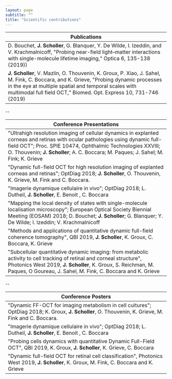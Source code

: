 ```yaml
---
layout: page
subtitle: ""
title: "Scientific contributions"
---
```



| Publications                                                                                                                                                                                      |
|---------------------------------------------------------------------------------------------------------------------------------------------------------------------------------------------------|
| D. Bouchet, **J. Scholler**, G. Blanquer, Y. De Wilde, I. Izeddin, and V. Krachmalnicoff, "Probing near-field light–matter interactions with single-molecule lifetime imaging," Optica 6, 135-138 (2019)) |
| **J. Scholler**, V. Mazlin, O. Thouvenin, K. Groux, P. Xiao, J. Sahel, M. Fink, C. Boccara, and K. Grieve, "Probing dynamic processes in the eye at multiple spatial and temporal scales with multimodal full field OCT," Biomed. Opt. Express 10, 731-746 (2019) |

--

| Conference Presentations                                                                                                                                                                                                                                                            |
|------------------------------------------------------------------------------------------------------------------------------------------------------------------------------------------------------------------------------------------------------------------------------------|
| "Ultrahigh resolution imaging of cellular dynamics in explanted corneas and retinas with ocular pathologies using dynamic full-field OCT"; Proc. SPIE 10474, Ophthalmic Technologies XXVIII; O. Thouvenin; **J. Scholler**; A. C. Boccara; M. Paques; J. Sahel; M. Fink; K. Grieve |
| "Dynamic full-field OCT for high resolution imaging of explanted corneas and retinas"; OptDiag 2018; **J. Scholler**, O. Thouvenin, K. Grieve, M. Fink and C. Boccara.                                                                                                             |
| "Imagerie dynamique cellulaire in vivo"; OptDiag 2018; L. Dutheil, **J. Scholler**, E. Benoit , C. Boccara                                                                                                                                                                         |
| "Mapping the local density of states with single-molecule localisation microscopy"; European Optical Society Biennial Meeting (EOSAM) 2018; D. Bouchet; **J. Scholler**; G. Blanquer; Y. De Wilde; I. Izeddin; V. Krachmalnicoff                                                   |
| "Methods and applications of quantitative dynamic full-field coherence tomography", QBI 2019, **J. Scholler**, K. Groux, C. Boccara, K. Grieve                                                                                                                                     
| "Subcellular quantitative dynamic imaging: from metabolic activity to cell tracking of retinal and corneal structure", Photonics West 2019, **J. Scholler**, K. Groux, S. Reichman, M. Paques, O Goureau, J. Sahel, M. Fink, C. Boccara and K. Grieve

--

| Conference Posters                                                                                                                        |
|-------------------------------------------------------------------------------------------------------------------------------------------|
| "Dynamic FF-OCT for imaging metabolism in cell cultures"; OptDiag 2018; K. Groux, **J. Scholler**, O. Thouvenin, K. Grieve, M. Fink and C. Boccara. |
| "Imagerie dynamique cellulaire in vivo"; OptDiag 2018; L. Dutheil, **J. Scholler**, E. Benoit , C. Boccara                                |
| "Probing cells dynamics with quantitative Dynamic Full-Field OCT", QBI 2019, K. Groux, **J. Scholler**, K. Grieve, C. Boccara             |
| "Dynamic full-field OCT for retinal cell classification", Photonics West 2019, **J. Scholler**, K. Groux, M. Fink, C. Boccara and K. Grieve
